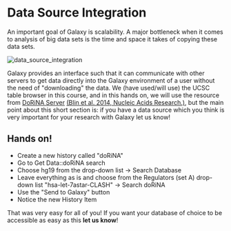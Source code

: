 # Data Source Integration

An important goal of Galaxy is scalability. A major bottleneck when it comes to analysis of big data sets is the time and space it takes of copying these data sets.

![data_source_integration](https://raw.githubusercontent.com/bgruening/training-material/master/Data_Sources/images/data_source_integration.png)


Galaxy provides an interface such that it can communicate with other servers to get data directly into the Galaxy environment of a user without the need of "downloading" the data. We (have used/will use) the UCSC table browser in this course, and in this hands on, we will use the resource from [DoRiNA Server](http://dorina.mdc-berlin.de/) [(Blin et al. 2014, Nucleic Acids Research.)](http://www.ncbi.nlm.nih.gov/pubmed/25416797),
but the main point about this short section is:
if you have a data source which you think is very important for your research with Galaxy let us know!

## Hands on!

- Create a new history called "doRiNA"
- Go to Get Data::doRiNA search
- Choose hg19 from the drop-down list -> Search Database
- Leave everything as is and choose from the Regulators (set A) drop-down list "hsa-let-7astar-CLASH" -> Search doRiNA
- Use the "Send to Galaxy" button
- Notice the new History Item

That was very easy for all of you! If you want your database of choice to be accessible as easy as this **let us know**!
